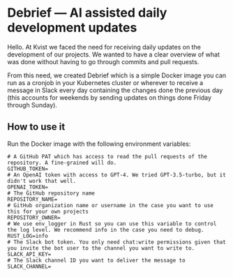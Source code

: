 # Debrief — AI assisted daily development updates

Hello. At Kvist we faced the need for receiving daily updates on the development of our projects. We wanted to have a clear overview of what was done without having to go through commits and pull requests.

From this need, we created Debrief which is a simple Docker image you can run as a cronjob in your Kubernetes cluster or wherever to receive a message in Slack every day containing the changes done the previous day (this accounts for weekends by sending updates on things done Friday through Sunday).

## How to use it

Run the Docker image with the following environment variables:

```env
# A GitHub PAT which has access to read the pull requests of the repository. A fine-grained will do.
GITHUB_TOKEN=
# An OpenAI token with access to GPT-4. We tried GPT-3.5-turbo, but it didn't work that well.
OPENAI_TOKEN=
# The GitHub repository name
REPOSITORY_NAME=
# GitHub organization name or username in the case you want to use this for your own projects
REPOSITORY_OWNER=
# We use env_logger in Rust so you can use this variable to control the log level. We recommend info in the case you need to debug.
RUST_LOG=info
# The Slack bot token. You only need chat:write permissions given that you invite the bot user to the channel you want to write to.
SLACK_API_KEY=
# The Slack channel ID you want to deliver the message to
SLACK_CHANNEL=
```